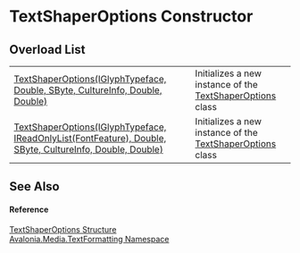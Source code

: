 # TextShaperOptions Constructor


## Overload List
<table>
<tr>
<td><a href="M_Avalonia_Media_TextFormatting_TextShaperOptions__ctor_1">TextShaperOptions(IGlyphTypeface, Double, SByte, CultureInfo, Double, Double)</a></td>
<td>Initializes a new instance of the <a href="T_Avalonia_Media_TextFormatting_TextShaperOptions">TextShaperOptions</a> class</td>
</tr>
<tr>
<td><a href="M_Avalonia_Media_TextFormatting_TextShaperOptions__ctor">TextShaperOptions(IGlyphTypeface, IReadOnlyList(FontFeature), Double, SByte, CultureInfo, Double, Double)</a></td>
<td>Initializes a new instance of the <a href="T_Avalonia_Media_TextFormatting_TextShaperOptions">TextShaperOptions</a> class</td>
</tr>
</table>

## See Also


#### Reference
<a href="T_Avalonia_Media_TextFormatting_TextShaperOptions">TextShaperOptions Structure</a>  
<a href="N_Avalonia_Media_TextFormatting">Avalonia.Media.TextFormatting Namespace</a>  

